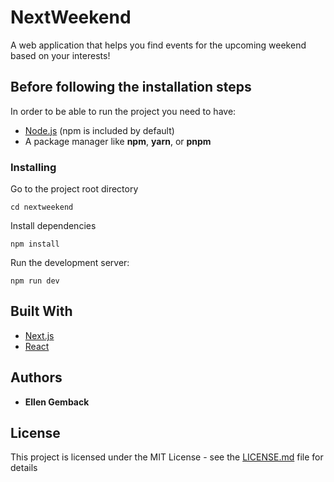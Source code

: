 # NextWeekend
A web application that helps you find events for the upcoming weekend based on your interests!

## Before following the installation steps
In order to be able to run the project you need to have:
* [Node.js](https://nodejs.org/) (npm is included by default)
* A package manager like **npm**, **yarn**, or **pnpm**

### Installing

Go to the project root directory
```
cd nextweekend
```
Install dependencies
```
npm install
```
Run the development server:
```
npm run dev
```

## Built With
* [Next.js](https://nextjs.org/)
* [React](https://react.dev/)


## Authors

* **Ellen Gemback**

## License

This project is licensed under the MIT License - see the [LICENSE.md](LICENSE.md) file for details